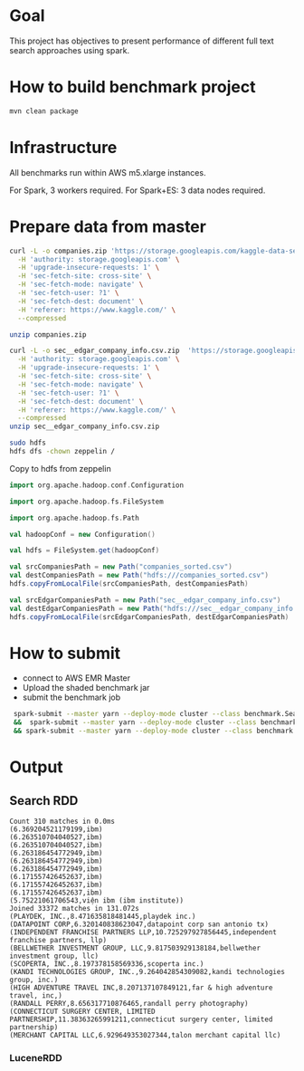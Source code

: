 # Goal
This project has objectives to present performance of different
full text search approaches using spark.

# How to build benchmark project
```bash
mvn clean package
```

# Infrastructure
All benchmarks run within AWS m5.xlarge instances.

For Spark, 3 workers required.
For Spark+ES: 3 data nodes required.

# Prepare data from master
```sh
curl -L -o companies.zip 'https://storage.googleapis.com/kaggle-data-sets/189687%2F423331%2Fcompressed%2Fcompanies_sorted.csv.zip?GoogleAccessId=XXX' \
  -H 'authority: storage.googleapis.com' \
  -H 'upgrade-insecure-requests: 1' \
  -H 'sec-fetch-site: cross-site' \
  -H 'sec-fetch-mode: navigate' \
  -H 'sec-fetch-user: ?1' \
  -H 'sec-fetch-dest: document' \
  -H 'referer: https://www.kaggle.com/' \
  --compressed

unzip companies.zip

curl -L -o sec__edgar_company_info.csv.zip  'https://storage.googleapis.com/kaggle-data-sets/1538%2F913323%2Fcompressed%2Fsec__edgar_company_info.csv.zip?GoogleAccessId=XXXX' \
  -H 'authority: storage.googleapis.com' \
  -H 'upgrade-insecure-requests: 1' \
  -H 'sec-fetch-site: cross-site' \
  -H 'sec-fetch-mode: navigate' \
  -H 'sec-fetch-user: ?1' \
  -H 'sec-fetch-dest: document' \
  -H 'referer: https://www.kaggle.com/' \
  --compressed
unzip sec__edgar_company_info.csv.zip

sudo hdfs
hdfs dfs -chown zeppelin /
```

Copy to hdfs from zeppelin
```scala
import org.apache.hadoop.conf.Configuration

import org.apache.hadoop.fs.FileSystem

import org.apache.hadoop.fs.Path

val hadoopConf = new Configuration()

val hdfs = FileSystem.get(hadoopConf)

val srcCompaniesPath = new Path("companies_sorted.csv")
val destCompaniesPath = new Path("hdfs:///companies_sorted.csv")
hdfs.copyFromLocalFile(srcCompaniesPath, destCompaniesPath)

val srcEdgarCompaniesPath = new Path("sec__edgar_company_info.csv")
val destEdgarCompaniesPath = new Path("hdfs:///sec__edgar_company_info.csv")
hdfs.copyFromLocalFile(srcEdgarCompaniesPath, destEdgarCompaniesPath)
```

# How to submit

 * connect to AWS EMR Master
 * Upload the shaded benchmark jar
 * submit the benchmark job
 
````sh
 spark-submit --master yarn --deploy-mode cluster --class benchmark.SearchRDDBenchmark /tmp/benchmark/target/spark-search-benchmark-0.1.5-SNAPSHOT.jar \
 &&  spark-submit --master yarn --deploy-mode cluster --class benchmark.LuceneRDDBenchmark /tmp/benchmark/target/spark-search-benchmark-0.1.5-SNAPSHOT.jar \
 && spark-submit --master yarn --deploy-mode cluster --class benchmark.SparkRDDRegexBenchmark /tmp/benchmark/target/spark-search-benchmark-0.1.5-SNAPSHOT.jar
````

# Output

## Search RDD
````
Count 310 matches in 0.0ms
(6.369204521179199,ibm)
(6.263510704040527,ibm)
(6.263510704040527,ibm)
(6.263186454772949,ibm)
(6.263186454772949,ibm)
(6.263186454772949,ibm)
(6.171557426452637,ibm)
(6.171557426452637,ibm)
(6.171557426452637,ibm)
(5.75221061706543,viện ibm (ibm institute))
Joined 33372 matches in 131.072s
(PLAYDEK, INC.,8.471635818481445,playdek inc.)
(DATAPOINT CORP,6.320140838623047,datapoint corp san antonio tx)
(INDEPENDENT FRANCHISE PARTNERS LLP,10.725297927856445,independent franchise partners, llp)
(BELLWETHER INVESTMENT GROUP, LLC,9.817503929138184,bellwether investment group, llc)
(SCOPERTA, INC.,8.197378158569336,scoperta inc.)
(KANDI TECHNOLOGIES GROUP, INC.,9.264042854309082,kandi technologies group, inc.)
(HIGH ADVENTURE TRAVEL INC,8.207137107849121,far & high adventure travel, inc,)
(RANDALL PERRY,8.656317710876465,randall perry photography)
(CONNECTICUT SURGERY CENTER, LIMITED PARTNERSHIP,11.38363265991211,connecticut surgery center, limited partnership)
(MERCHANT CAPITAL LLC,6.929649353027344,talon merchant capital llc)
````

### LuceneRDD
````

````